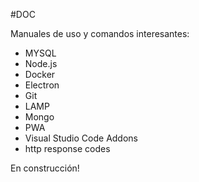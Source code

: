 #DOC

Manuales de uso y comandos interesantes:

- MYSQL
- Node.js
- Docker
- Electron
- Git
- LAMP
- Mongo
- PWA
- Visual Studio Code Addons
- http response codes

En construcción!

